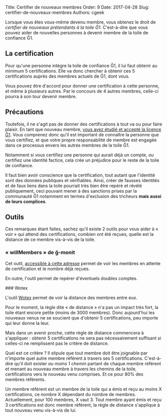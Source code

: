Title: Certifier de nouveaux membres
Order: 9
Date: 2017-04-28
Slug: certifier-de-nouveaux-membres
Authors: cgeek

Lorsque vous êtes vous-même devenu membre, vous obtenez le droit de *certifier de nouveaux prétendants à la toile Ğ1*. C'est-à-dire que vous pouvez aider de nouvelles personnes à devenir membre de la toile de confiance Ğ1.

## La certification

Pour qu'une personne intègre la toile de confiance Ğ1, il lui faut obtenir au minimum 5 certifications. Elle va donc chercher à obtenir ces 5 certifications auprès des membres actuels de Ğ1, dont vous.

Vous pouvez être d'accord pour donner une certification à cette personne, et même à plusieurs autres. Par le concours de 4 autres membres, celle-ci pourra à son tour devenir membre.

## Précautions

Toutefois, il ne s'agit pas de donner des certifications à tout va ou pour faire plaisir. En tant que nouveau membre, [vous avez étudié et accepté la licence Ğ1](https://duniter.org/fr/wiki/devenir-membre). Vous comprenez donc qu'il est important de connaître la personne que vous certifiez, et que votre propre responsabilité de membre est engagée dans ce processus envers les autres membres de la toile Ğ1.

Notamment si vous certifiez une personne qui aurait déjà un compte, ou certifiez une identité factice, cela crée un préjudice pour le reste de la toile de confiance.

Il faut bien avoir conscience que la certification, tout autant que l'identité sont des données publiques et vérifiables. Ainsi, créer de fausses identités et de faux liens dans la toile pourrait très bien être repéré et révélé publiquement, ceci pouvant mener à des sanctions prises par la communauté Ğ1 notamment en termes d'exclusion des tricheurs **mais aussi de leurs complices**.

## Outils

Ces remarques étant faites, sachez qu'il existe 2 outils pour vous aider à « voir » qui attend des certifications, combien ont été reçues, quelle est la distance de ce membre vis-à-vis de la toile.

### « willMembers » de ğ-monit

Cet outil, [accessible à cette adresse](https://g1-monit.elois.org/willMembers?lg=fr&hideIdtyWithZeroCert=yes) permet de voir les membres en attente de certification et le nombre déjà reçues.

En outre, l'outil permet de repérer d'éventuels doubles comptes.

### Wotex

L'outil [Wotex](https://wotex.cgeek.fr) permet de voir la distance des membres entre eux.

Pour le moment, la règle dite « de distance » n'a pas un impact très fort, la toile étant encore petite (moins de 3000 membres). Donc aujourd'hui les nouveaux venus ne se soucient que d'obtenir 5 certifications, peu importe qui leur donne la leur.

Mais dans un avenir proche, cette règle de distance commencera à s'appliquer : obtenir 5 certifications ne sera pas nécessairement suffisant si celles-ci ne remplissent pas le critère de distance.

Quel est ce critère ? Il stipule que tout membre doit être joignable par n'importe quel autre membre référent à travers ses 5 certifications. C'est-à-dire qu'il doit exister *au moins 1 chemin* partant de chaque membre référent et menant au nouveau membre à travers les chemins de la toile, certifications vers le nouveau venu comprises. Et ce pour 80% des membres référents.

Un membre référent est un membre de la toile qui a émis et reçu au moins X certifications, ce nombre X dépendant du nombre de membres. Actuellement, pour 100 membres, X vaut 3. Tout membre ayant émis et reçu 3 certifications est donc membre référent, la règle de distance s'applique à tout nouveau venu vis-à-vis de lui.
